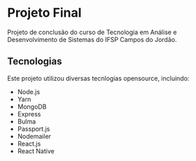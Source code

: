 # Projeto Final 
Projeto de conclusão do curso de Tecnologia em Análise e Desenvolvimento 
de Sistemas do IFSP Campos do Jordão. 

## Tecnologias

Este projeto utilizou diversas tecnlogias opensource, incluindo:

- Node.js
- Yarn
- MongoDB
- Express
- Bulma
- Passport.js
- Nodemailer
- React.js
- React Native